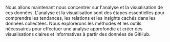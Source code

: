 Nous allons maintenant nous concentrer sur l'analyse et la visualisation de ces données. 
L'analyse et la visualisation sont des étapes essentielles pour comprendre les tendances, les relations et les insights cachés dans les données collectées. 
Nous explorerons les méthodes et les outils nécessaires pour effectuer une analyse approfondie et créer des visualisations claires et informatives à partir des données de GitHub.
